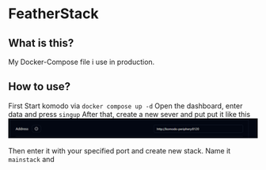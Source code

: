 # FeatherStack

## What is this?

My Docker-Compose file i use in production.

## How to use?

First Start komodo via
`docker compose up -d`
Open the dashboard, enter data and press `singup`
After that, create a new sever and put put it like this
![alt text](image.png)

Then enter it with your specified port and create new stack.
Name it `mainstack` and

